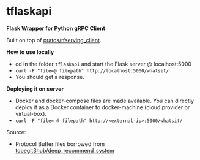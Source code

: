 # tflaskapi
__Flask Wrapper for Python gRPC Client__

Built on top of [pratos/tfserving_client](https://github.com/pratos/tfserving_client). 

__How to use locally__
- cd in the folder `tflaskapi` and start the Flask server @ localhost:5000
- `curl -F "file=@ filepath" http://localhost:5000/whatsit/`
- You should get a response.

__Deploying it on server__
- Docker and docker-compose files are made available. You can directly deploy it as a Docker container to docker-machine (cloud provider or virtual-box).
- `curl -F "file= @ filepath" http://<external-ip>:5000/whatsit/`

Source:
- Protocol Buffer files borrowed from [tobegit3hub/deep_recommend_system](https://github.com/tobegit3hub/deep_recommend_system/tree/master/python_predict_client)
